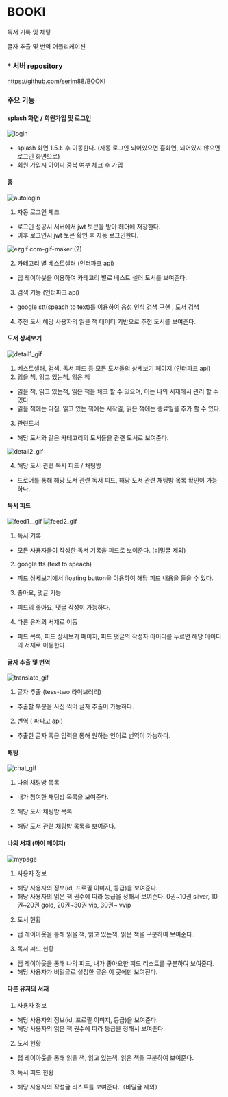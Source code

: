 # BOOKI 
독서 기록 및 채팅

글자 추출 및 번역 어플리케이션

### * 서버 repository
https://github.com/serim88/BOOKI

### 주요 기능

#### splash 화면 / 회원가입 및 로그인

![login](https://user-images.githubusercontent.com/53509789/122339345-ee3f8780-cf7b-11eb-9295-6d6f4cdc8a88.gif)

- splash 화면 1.5초 후 이동한다. (자동 로그인 되어있으면 홈화면, 되어있지 않으면 로그인 화면으로)
- 회원 가입시 아이디 중복 여부 체크 후 가입


#### 홈 

![autologin](https://user-images.githubusercontent.com/53509789/122339348-ef70b480-cf7b-11eb-8e07-e51d4326964e.gif)

1. 자동 로그인 체크
- 로그인 성공시 서버에서 jwt 토큰을 받아 헤더에 저장한다.
- 이후 로그인시 jwt 토큰 확인 후 자동 로그인한다.

![ezgif com-gif-maker (2)](https://user-images.githubusercontent.com/53509789/122341432-6b6bfc00-cf7e-11eb-8d14-46bfc3b0ddec.gif)

2. 카테고리 별 베스트셀러 (인터파크 api)
- 탭 레이아웃을 이용하여 카테고리 별로 베스트 셀러 도서를 보여준다.
3. 검색 기능 (인터파크 api)
- google stt(speach to text)를 이용하여 음성 인식 검색 구현 , 도서 검색
4. 추천 도서
해당 사용자의 읽을 책 데이터 기반으로 추천 도서를 보여준다.

#### 도서 상세보기

![detail1_gif](https://user-images.githubusercontent.com/53509789/122339583-3eb6e500-cf7c-11eb-8444-1f9fdc118846.gif)

1. 베스트셀러, 검색, 독서 피드 등 모든 도서들의 상세보기 페이지 (인터파크 api)
2. 읽을 책, 읽고 있는책, 읽은 책 
- 읽을 책, 읽고 있는책, 읽은 책을 체크 할 수 있으며, 이는 나의 서재에서 관리 할 수 있다.
- 읽을 책에는 다짐, 읽고 있는 책에는 시작일, 읽은 책에는 종료일을 추가 할 수 있다.
3. 관련도서
- 해당 도서와 같은 카테고리의 도서들을 관련 도서로 보여준다.

![detail2_gif](https://user-images.githubusercontent.com/53509789/122339612-437b9900-cf7c-11eb-92a1-db8ec3a9a9b1.gif)

4. 해당 도서 관련 독서 피드 / 채팅방
- 드로어를 통해 해당 도서 관련 독서 피드, 해당 도서 관련 채팅방 목록 확인이 가능하다. 

#### 독서 피드

![feed1__gif](https://user-images.githubusercontent.com/53509789/122339461-162eeb00-cf7c-11eb-9216-b09caaa7a112.gif)
![feed2_gif](https://user-images.githubusercontent.com/53509789/122339468-18914500-cf7c-11eb-9149-b00ecf4b2097.gif)

1. 독서 기록 
- 모든 사용자들이 작성한 독서 기록을 피드로 보여준다. (비밀글 제외)
2. google tts (text to speach)
- 피드 상세보기에서 floating button을 이용하여 해당 피드 내용을 들을 수 있다.
3. 좋아요, 댓글 기능
- 피드의 좋아요, 댓글 작성이 가능하다.
4. 다른 유저의 서재로 이동 
- 피드 목록, 피드 상세보기 페이지, 피드 댓글의 작성자 아이디를 누르면 해당 아이디의 서재로 이동한다.

#### 글자 추출 및 번역

![translate_gif](https://user-images.githubusercontent.com/53509789/122339511-247d0700-cf7c-11eb-9b2e-e66bcb396968.gif)

1. 글자 추출 (tess-two 라이브러리)
- 추출할 부분을 사진 찍어 글자 추출이 가능하다.
2. 번역 ( 파파고 api)
- 추출한 글자 혹은 입력을 통해 원하는 언어로 번역이 가능하다.

#### 채팅

![chat_gif](https://user-images.githubusercontent.com/53509789/122339524-2a72e800-cf7c-11eb-910c-7af10c39a589.gif)

1. 나의 채팅방 목록
- 내가 참여한 채팅방 목록을 보여준다.
2. 해당 도서 채팅방 목록
- 해당 도서 관련 채팅방 목록을 보여준다.

#### 나의 서재 (마이 페이지)

![mypage](https://user-images.githubusercontent.com/53509789/122339924-9a816e00-cf7c-11eb-8b0c-cceee65456d9.gif)

1. 사용자 정보
- 해당 사용자의 정보(id, 프로필 이미지, 등급)을 보여준다.
- 해당 사용자의 읽은 책 권수에 따라 등급을 정해서 보여준다. 
0권~10권 silver, 10권~20권 gold, 20권~30권 vip, 30권~ vvip
2. 도서 현황
- 탭 레이아웃을 통해 읽을 책, 읽고 있는책, 읽은 책을 구분하여 보여준다.
3. 독서 피드 현황
- 탭 레이아웃을 통해 나의 피드, 내가 좋아요한 피드 리스트를 구분하여 보여준다.
- 해당 사용자가 비밀글로 설정한 글은 이 곳에만 보여진다.

#### 다른 유저의 서재
1. 사용자 정보
- 해당 사용자의 정보(id, 프로필 이미지, 등급)을 보여준다.
- 해당 사용자의 읽은 책 권수에 따라 등급을 정해서 보여준다. 
2. 도서 현황
- 탭 레이아웃을 통해 읽을 책, 읽고 있는책, 읽은 책을 구분하여 보여준다.
3. 독서 피드 현황
- 해당 사용자의 작성글 리스트를 보여준다.（비밀글 제외）

